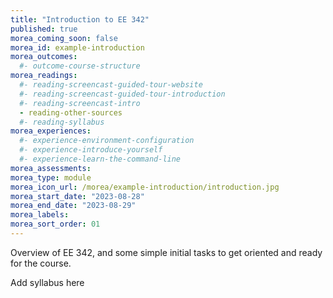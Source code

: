 ```yaml
---
title: "Introduction to EE 342"
published: true
morea_coming_soon: false
morea_id: example-introduction
morea_outcomes:
  #- outcome-course-structure
morea_readings:
  #- reading-screencast-guided-tour-website
  #- reading-screencast-guided-tour-introduction
  #- reading-screencast-intro
  - reading-other-sources
  #- reading-syllabus
morea_experiences:
  #- experience-environment-configuration
  #- experience-introduce-yourself
  #- experience-learn-the-command-line
morea_assessments:
morea_type: module
morea_icon_url: /morea/example-introduction/introduction.jpg
morea_start_date: "2023-08-28"
morea_end_date: "2023-08-29"
morea_labels:
morea_sort_order: 01
---
```


Overview of EE 342, and some simple initial tasks to get oriented and ready for the course.

Add syllabus here
